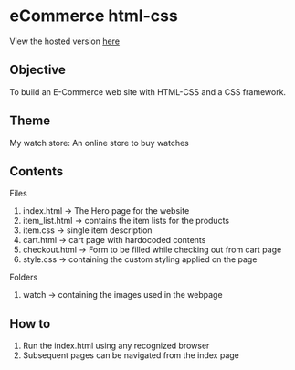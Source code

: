 # eCommerce html-css

View the hosted version [here](https://mywatchstorechris.herokuapp.com/)

## Objective
To build an E-Commerce web site with HTML-CSS and a CSS framework.

## Theme
My watch store: An online store to buy watches

## Contents

Files
   1) index.html -> The Hero page for the website
   2) item_list.html -> contains the item lists for the products
   3) item.css -> single item description
   4) cart.html -> cart page with hardocoded contents
   5) checkout.html -> Form to be filled while checking out from cart page 
   6) style.css -> containing the custom styling applied on the page
   

Folders
1) watch -> containing the images used in the webpage

## How to
1) Run the index.html using any recognized browser
2) Subsequent pages can be navigated from the index page
